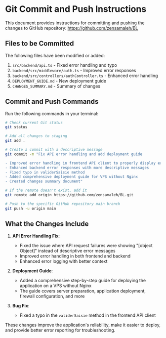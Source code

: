 # Git Commit and Push Instructions

This document provides instructions for committing and pushing the changes to GitHub repository: https://github.com/zensamaleh/BL

## Files to be Committed

The following files have been modified or added:

1. `src/backend/api.ts` - Fixed error handling and typo
2. `backend/src/middleware/auth.ts` - Improved error responses
3. `backend/src/controllers/authController.ts` - Enhanced error handling
4. `DEPLOYMENT_GUIDE.md` - New deployment guide
5. `CHANGES_SUMMARY.md` - Summary of changes

## Commit and Push Commands

Run the following commands in your terminal:

```bash
# Check current Git status
git status

# Add all changes to staging
git add .

# Create a commit with a descriptive message
git commit -m "Fix API error handling and add deployment guide

- Improved error handling in frontend API client to properly display error messages instead of '[object Object]'
- Enhanced backend error responses with more descriptive messages
- Fixed typo in validerSaisie method
- Added comprehensive deployment guide for VPS without Nginx
- Created changes summary document"

# If the remote doesn't exist, add it
git remote add origin https://github.com/zensamaleh/BL.git

# Push to the specific GitHub repository main branch
git push -u origin main
```

## What the Changes Include

1. **API Error Handling Fix**: 
   - Fixed the issue where API request failures were showing "[object Object]" instead of descriptive error messages
   - Improved error handling in both frontend and backend
   - Enhanced error logging with better context

2. **Deployment Guide**:
   - Added a comprehensive step-by-step guide for deploying the application on a VPS without Nginx
   - The guide covers server preparation, application deployment, firewall configuration, and more

3. **Bug Fix**:
   - Fixed a typo in the `validerSaisie` method in the frontend API client

These changes improve the application's reliability, make it easier to deploy, and provide better error reporting for troubleshooting.